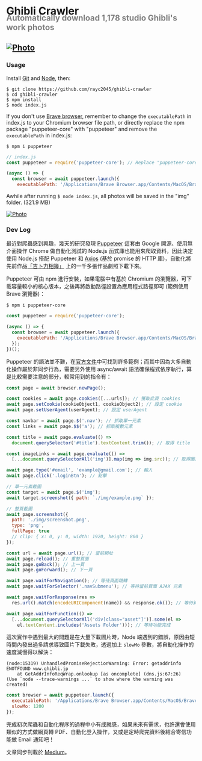 <h1 style="border: none">
Ghibli Crawler
</h1>
<h2 style="margin-top: -30px; margin-bottom: 25px; color: grey">
Automatically download 1,178 studio Ghibli's work photos
<h2>

[![Photo](https://cdn.dribbble.com/users/3800131/screenshots/15188916/media/a8f595ba01dd40e9c9fcaf253c09c11f.png)](https://dribbble.com/raychangdesign)

### Usage

Install [Git](https://git-scm.com/) and [Node](https://nodejs.org/), then:

    $ git clone https://github.com/rayc2045/ghibli-crawler
    $ cd ghibli-crawler
    $ npm install
    $ node index.js

If you don't use [Brave browser](https://brave.com/), remember to change the `executablePath` in index.js to your Chromium browser file path, or directly replace the npm package "puppeteer-core" with "puppeteer" and remove the `executablePath` in index.js:

    $ npm i puppeteer

```js
// index.js
const puppeteer = require('puppeteer-core'); // Replace "puppeteer-core" with "puppeteer"

(async () => {
  const browser = await puppeteer.launch({
    executablePath: '/Applications/Brave Browser.app/Contents/MacOS/Brave Browser', // Remove this line
```

Awhile after running `$ node index.js`, all photos will be saved in the "img" folder. (321.9 MB)

[![Photo](https://cdn.dribbble.com/users/3800131/screenshots/15188869/media/823b8d9b8055e21c18408aca4342ae60.png)](https://dribbble.com/raychangdesign)

### Dev Log

最近對爬蟲感到興趣，幾天的研究發現 [Puppeteer](https://github.com/puppeteer/puppeteer) 這套由 Google 開源、使用無介面操作 Chrome 做自動化測試的 Node.js 函式庫也能用來爬取資料，因此決定使用 Node.js 搭配 Puppeteer 和 [Axios](https://github.com/axios/axios) (基於 promise 的 HTTP 庫)，自動化將先前作品[「吉卜力相簿」](https://rayc2045.github.io/ghibli-gallery/) 上的一千多張作品劇照下載下來。

Puppeteer 可由 npm 進行安裝，如果電腦中有基於 Chromium 的瀏覽器，可下載容量較小的核心版本，之後再將啟動路徑設置為應用程式路徑即可 (範例使用 Brave 瀏覽器)：

    $ npm i puppeteer-core

```js
const puppeteer = require('puppeteer-core');

(async () => {
  const browser = await puppeteer.launch({
    executablePath: '/Applications/Brave Browser.app/Contents/MacOS/Brave Browser'
  });
})();
```

Puppeteer 的語法並不難，在[官方文件](https://pptr.dev/)中可找到許多範例；而其中因為大多自動化操作屬於非同步行為，需要另外使用 async/await 語法確保程式依序執行，算是比較需要注意的部分，較常用到的指令有：

```js
const page = await browser.newPage();

const cookies = await page.cookies([...urls]); // 獲取此頁 cookies
await page.setCookie(cookieObject1, cookieObject2); // 設定 cookie
await page.setUserAgent(userAgent); // 設定 userAgent

const navbar = await page.$('.nav'); // 抓取單一元素
const links = await page.$$('a'); // 抓取複數元素

const title = await page.evaluate(() => 
  document.querySelector('#title').textContent.trim()); // 取得 title

const imageLinks = await page.evaluate(() =>
  [...document.querySelectorAll('img')].map(img => img.src)); // 取得圖片網址

await page.type('#email', 'example@gmail.com'); // 輸入
await page.click('.loginBtn'); // 點擊

// 單一元素截圖
const target = await page.$('img');
await target.screenshot({ path: `./img/example.png` });

// 整頁截圖
await page.screenshot({
  path: './img/screenshot.png',
  type: 'png',
  fullPage: true
  // clip: { x: 0, y: 0, width: 1920, height: 800 }
});

const url = await page.url(); // 當前網址
await page.reload(); // 重整頁面
await page.goBack(); // 上一頁
await page.goForward(); // 下一頁

await page.waitForNavigation(); // 等待頁面跳轉
await page.waitForSelector('.navSubmenu'); // 等待當前頁面 AJAX 元素

await page.waitForResponse(res =>
  res.url().match(encodeURIComponent(name)) && response.ok()); // 等待資料回應完成

await page.waitForFunction(() =>
  [...document.querySelectorAll('div[class="asset"]')].some(el =>
    el.textContent.includes('Assets Folder'))); // 等待功能完成
```

這次實作中遇到最大的問題是在大量下載圖片時，Node 端遇到的錯誤，原因由短時間內發出過多請求導致圖片下載失敗，透過加上 `slowMo` 參數，將自動化操作的速度減慢得以解決：

    (node:15319) UnhandledPromiseRejectionWarning: Error: getaddrinfo ENOTFOUND www.ghibli.jp
        at GetAddrInfoReqWrap.onlookup [as oncomplete] (dns.js:67:26)
    (Use `node --trace-warnings ...` to show where the warning was created)

```js
const browser = await puppeteer.launch({
  executablePath: '/Applications/Brave Browser.app/Contents/MacOS/Brave Browser',
  slowMo: 1200
});
```

完成初次爬蟲和自動化程序的過程中小有成就感，如果未來有需求，也許還會使用類似的方式做網頁轉 PDF、自動化登入操作，又或是定時爬完資料後結合寄信功能做 Email 通知吧！

文章同步刊載於 [Medium](https://medium.com/@raychangdesign)。
